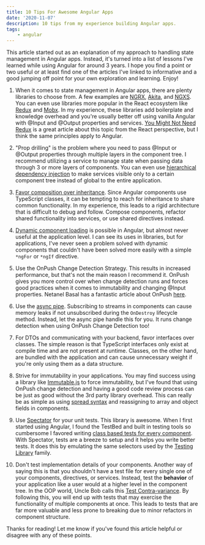 ```yaml
---
title: 10 Tips For Awesome Angular Apps
date: '2020-11-07'
description: 10 tips from my experience building Angular apps.
tags:
    - angular
---
```


This article started out as an explanation of my approach to handling state management in Angular apps. Instead, it's turned into a list of lessons I've learned while using Angular for around 3 years. I hope you find a point or two useful or at least find one of the articles I've linked to informative and a good jumping off point for your own exploration and learning. Enjoy!

1. When it comes to state management in Angular apps, there are plenty libraries to choose from. A few examples are [NGRX](https://ngrx.io/),
[Akita](https://datorama.github.io/akita/), and [NGXS](https://www.ngxs.io/).
You can even use libraries more popular in the React ecosystem like [Redux](https://redux.js.org/) and [Mobx](https://mobx.js.org/README.html). In my experience, these libraries add boilerplate and knowledge overhead and you're usually better off using vanilla Angular with @Input and @Output properties and services. [You Might Not Need Redux](https://medium.com/@dan_abramov/you-might-not-need-redux-be46360cf367) is a great article about this topic from the React perspective, but I think the same principles apply to Angular.

2. "Prop drilling" is the problem where you need to pass @Input or @Output properties through multiple layers in the component tree. I recommend utilizing a service to manage state when passing data through 3 or more layers of components. You can even use [hierarchical dependency injection](https://angular.io/guide/hierarchical-dependency-injection) to make services visible only to a certain component tree instead of global to the entire application.

3. [Favor composition over inheritance](https://en.wikipedia.org/wiki/Composition_over_inheritance). Since Angular components use TypeScript classes, it can be tempting to reach for inheritance to share common functionality. In my experience, this leads to a rigid architecture that is difficult to debug and follow. Compose components, refactor shared functionality into services, or use shared directives instead.

4. [Dynamic component loading](https://angular.io/guide/dynamic-component-loader) is possible in Angular, but almost never useful at the application level. I can see its uses in libraries, but for applications, I've never seen a problem solved with dynamic components that couldn't have been solved more easily with a simple `*ngFor` or `*ngIf` directive.

5. Use the OnPush Change Detection Strategy. This results in increased performance, but that's not the main reason I recommend it. OnPush gives you more control over when change detection runs and forces good practices when it comes to immutability and changing @Input properties. Netanel Basal has a fantastic article about OnPush [here](https://netbasal.com/a-comprehensive-guide-to-angular-onpush-change-detection-strategy-5bac493074a4).

6. Use the [async pipe](https://angular.io/api/common/AsyncPipe). Subscribing to streams in components can cause memory leaks if not unsubscribed during the `OnDestroy` lifecycle method. Instead, let the async pipe handle this for you. It runs change detection when using OnPush Change Detection too!

7. For DTOs and communicating with your backend, favor interfaces over classes. The simple reason is that TypeScript interfaces only exist at compile time and are not present at runtime. Classes, on the other hand, are bundled with the application and can cause unnecessary weight if you're only using them as a data structure.

8. Strive for immutability in your applications. You may find success using a library like [Immutable.js](https://immutable-js.github.io/immutable-js/docs/#/) to force immutability, but I've found that using OnPush change detection and having a good code review process can be just as good without the 3rd party library overhead. This can really be as simple as using [spread syntax](https://developer.mozilla.org/en-US/docs/Web/JavaScript/Reference/Operators/Spread_syntax) and reassigning to array and object fields in components.

9. Use [Spectator](https://github.com/ngneat/spectator) for your unit tests. This library is awesome. When I first started using Angular, I found the TestBed and built in testing tools so cumbersome I favored writing [class based tests for every component](https://angular.io/guide/testing-components-basics#component-class-testing). With Spectator, tests are a breeze to setup and it helps you write better tests. It does this by emulating the same selectors used by the [Testing Library](https://testing-library.com/) family.

10. Don't test implementation details of your components. Another way of saying this is that you shouldn't have a test file for every single one of your components, directives, or services. Instead, test the **behavior** of your application like a user would at a higher level in the component tree. In the OOP world, Uncle Bob calls this [Test Contra-variance](https://blog.cleancoder.com/uncle-bob/2017/10/03/TestContravariance.html). By following this, you will end up with tests that may exercise the functionality of multiple components at once. This leads to tests that are far more valuable and less prone to breaking due to minor refactors in component structure.

Thanks for reading! Let me know if you've found this article helpful or disagree with any of these points.
